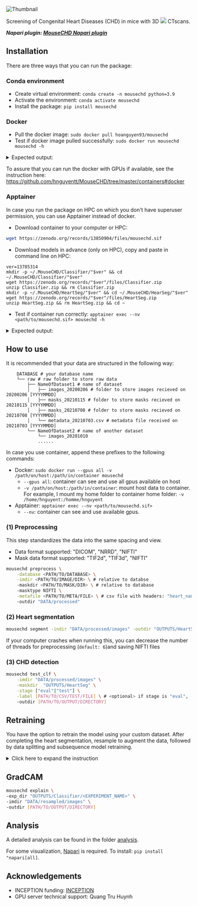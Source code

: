 ![Thumbnail](https://raw.githubusercontent.com/hnguyentt/MouseCHD/master/assets/thumbnail.png)

Screening of Congenital Heart Diseases (CHD) in mice with 3D <img src="https://latex.codecogs.com/svg.latex?\mu" /> CTscans.

***Napari plugin: [MouseCHD Napari plugin](https://github.com/hnguyentt/mousechd-napari)***


## Installation
There are three ways that you can run the package:

### Conda environment
* Create virtual environment: `conda create -n mousechd python=3.9`
* Activate the environment: `conda activate mousechd`
* Install the package: `pip install mousechd`

### Docker
* Pull the docker image: `sudo docker pull hoanguyen93/mousechd`
* Test if docker image pulled successfully: `sudo docker run mousechd mousechd -h`

<details>
<summary>Expected output:</summary>

```
usage: mousechd [-h] [-version] {postprocess_nnUNet,prepare_nnUNet_data,preprocess,segment,resample,split_data,viz3d_views,viz3d_stages,viz_stacks,viz_eda,viz3d_seg,create_label_df,test_clf,train_clf,explain,viz_grad} ...

optional arguments:
  -h, --help            show this help message and exit
  -version              show program's version number and exit

Choose a command:
  {postprocess_nnUNet,prepare_nnUNet_data,preprocess,segment,resample,split_data,viz3d_views,viz3d_stages,viz_stacks,viz_eda,viz3d_seg,create_label_df,test_clf,train_clf,explain,viz_grad}
```

</details>

To assure that you can run the docker with GPUs if available, see the instruction here: https://github.com/hnguyentt/MouseCHD/tree/master/containers#docker

### Apptainer
In case you run the package on HPC on which you don't have superuser permission, you can use Apptainer instead of docker.

* Download container to your computer or HPC:
```bash
wget https://zenodo.org/records/13850904/files/mousechd.sif
```
* Download models in advance (only on HPC), copy and paste in command line on HPC:
```
ver=13785314
mkdir -p ~/.MouseCHD/Classifier/"$ver" && cd ~/.MouseCHD/Classifier/"$ver"
wget https://zenodo.org/records/"$ver"/files/Classifier.zip
unzip Classifier.zip && rm Classifier.zip
mkdir -p ~/.MouseCHD/HeartSeg/"$ver" && cd ~/.MouseCHD/HearSeg/"$ver"
wget https://zenodo.org/records/"$ver"/files/HeartSeg.zip
unzip HeartSeg.zip && rm HeartSeg.zip && cd ~
```
* Test if container run correctly: `apptainer exec --nv <path/to/mousechd.sif> mousechd -h`

<details>
<summary>Expected output:</summary>

```
usage: mousechd [-h] [-version] {postprocess_nnUNet,prepare_nnUNet_data,preprocess,segment,resample,split_data,viz3d_views,viz3d_stages,viz_stacks,viz_eda,viz3d_seg,create_label_df,test_clf,train_clf,explain,viz_grad} ...

optional arguments:
  -h, --help            show this help message and exit
  -version              show program's version number and exit

Choose a command:
  {postprocess_nnUNet,prepare_nnUNet_data,preprocess,segment,resample,split_data,viz3d_views,viz3d_stages,viz_stacks,viz_eda,viz3d_seg,create_label_df,test_clf,train_clf,explain,viz_grad}
```

</details>
  
## How to use

It is recommended that your data are structured in the following way:
```
    DATABASE # your database name
    └── raw # raw folder to store raw data
        ├── NameOfDataset1 # name of dataset
        │   ├── images_20200206 # folder to store images recieved on 20200206 [YYYYMMDD]
        │   ├── masks_20210115 # folder to store masks recieved on 20210115 [YYYYMMDD]
        │   ├── masks_20210708 # folder to store masks recieved on 20210708 [YYYYMMDD]
        │   └── metadata_20210703.csv # metadata file received on 20210703 [YYYYMMDD]
        └── NameOfDataset2 # name of another dataset
            └── images_20201010
            ......
```

In case you use container, append these prefixes to the following commands:
* Docker: `sudo docker run --gpus all -v /path/on/host:/path/in/container mousechd`
  * `--gpus all`: container can see and use all gpus available on host
  * `-v /path/on/host:/path/in/container`: mount host data to container. For example, I mount my home folder to container home folder: `-v /home/hnguyent:/homme/hnguyent`
* Apptainer: `apptainer exec --nv <path/to/mousechd.sif>`
  * `--nv`: container can see and use available gpus.

### (1) Preprocessing

This step standardizes the data into the same spacing and view.
* Data format supported: "DICOM", "NRRD", "NIFTI"
* Mask data format supported: "TIF2d", "TIF3d", "NIFTI"

```bash
mousechd preprocess \
    -database <PATH/TO/DATABASE> \
    -imdir <PATH/TO/IMAGE/DIR> \ # relative to databse
    -maskdir <PATH/TO/MASK/DIR> \ # relative to database
    -masktype NIFTI \
    -metafile <PATH/TO/META/FILE> \ # csv file with headers: "heart_name", "Stage", "Normal heart", "CHD1", "CHD2", ...
    -outdir "DATA/processed"
```

### (2) Heart segmentation

  ```bash
  mousechd segment -indir "DATA/processed/images" -outdir "OUTPUTS/HeartSeg"
  ```
If your computer crashes when running this, you can decrease the number of threads for preprocessing (`default: 6`)and saving NIFTI files
### (3) CHD detection
```bash
mousechd test_clf \
    -imdir "DATA/processed/images" \
    -maskdir  "OUTPUTS/HeartSeg" \
    -stage ["eval"|"test"] \
    -label [PATH/TO/CSV/TEST/FILE] \ # <optional> if stage is "eval", -label must be specified
    -outdir [PATH/TO/OUTPUT/DIRECTORY]
```

## Retraining

You have the option to retrain the model using your custom dataset. After completing the heart segmentation, resample to augment the data, followed by data splitting and subsequence model retraining.

<details>
<summary>Click here to expand the instruction</summary>

### (1) Resample
```bash
mousechd resample \
    -imdir  "DATA/processed/images" \
    -maskdir  "OUTPUTS/HeartSeg" \
    -outdir "DATA/resampled" \
    -metafile  "DATA/processed/metadata.csv" \
    -save_images 1
```

### (2) Split data
```bash
mousechd split_data \
    -metafile "DATA/processed/metadata.csv" \
    -outdir "DATA/label" \
    -val_size 0.2
```

### (3) Train
```bash
mousechd train_clf \
    -exp_dir "OUTPUTS/Classifier" \
    -exp [EXPERIEMENT_NAME] \
    -data_dir "DATA/resampled" \
    -label_dir "DATA/label/x5_base/1fold" \
    -epochs [NUM_EPOCHS]
```

### (4) Evaluate retrained model
```bash
mousechd test_clf \
    -model_dir "OUTPUTS/Classifier/<EXPERIMENT_NAME>" \
    -imdir "DATA/processed/images" \
    -maskdir  "OUTPUTS/HeartSeg" \
    -stage ["eval"|"test"] \
    -label [PATH/TO/CSV/TEST/FILE] \ # <optional> if stage is "eval", -label must be specified
    -outdir [PATH/TO/OUTPUT/DIRECTORY]
```

</details>

## GradCAM
```bash
mousechd explain \
-exp_dir "OUTPUTS/Classifier/<EXPERIMENT_NAME>" \
-imdir "DATA/resampled/images" \
-outdir [PATH/TO/OUTPUT/DIRECTORY]
```

## Analysis
A detailed analysis can be found in the folder [analysis](./analysis/).

For some visualization, [Napari](https://napari.org/stable/) is required. To install: `pip install "napari[all]`.


## Acknowledgements
* INCEPTION funding: [INCEPTION](https://www.inception-program.fr/en) 
* GPU server technical support: Quang Tru Huynh
